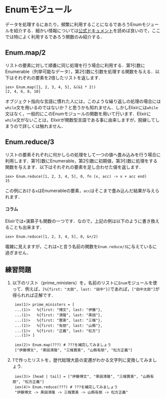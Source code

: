 # Enumモジュール

データを処理するにあたり，頻繁に利用することになるであろうEnumモジュールを紹介する．細かい情報については[公式ドキュメント](https://hexdocs.pm/elixir/Enum.html)を読めば良いので，ここでは特によく利用するであろう関数のみ紹介する．

## Enum.map/2

リストの要素に対して順番に同じ処理を行う場合に利用する．第1引数にEnumerable（列挙可能なデータ），第2引数に引数を処理する関数を与える．以下はそれぞれの要素を2倍したリストを返します．

```
iex> Enum.map([1, 2, 3, 4, 5], &(&1 * 2))
[2, 4, 6, 8, 10]
```

オブジェクト指向な言語に慣れた人には，このような繰り返しの処理の場合には`while`文を用いるのではないか？と思うかも知れません．しかしElixirには`while`文はなく，一般的にこのEnumモジュールの関数を用いて行います．Elixirに`while`文がないことは，Elixirが関数型言語である事に由来しますが，脱線してしまうので詳しくは触れません．

## Enum.reduce/3

リストの要素それぞれに何かしらの処理をして一つの値へ畳み込みを行う場合に利用します．第1引数にEnumerable，第2引数に初期値，第3引数に処理をする関数を与えます．以下はそれぞれの要素を足し合わせた値を返します．

```
iex> Enum.reduce([1, 2, 3, 4, 5], 0, fn (x, acc) -> x + acc end)
15
```

この例における`x`はEnumerableの要素，`acc`はそこまで畳み込んだ結果が与えられます．

#### **コラム**

Elixirでは`+`演算子も関数の一つです．なので，上記の例は以下のように書き換えることも出来ます．

```
iex> Enum.reduce([1, 2, 3, 4, 5], 0, &+/2)
```

複雑に見えますが，これは`+`と言う名前の関数を`Enum.reduce/3`に与えているに過ぎません．

## 練習問題

1. 以下のリスト（prime_ministers）を，名前のリストに`Enum`モジュールを使って．例えば，`[%{first: "太郎", last: "田中"}]`であれば，`["田中太郎"]`が得られれば正解です．

        iex(1)> prime_ministers = [
        ...(1)>   %{first: "博文", last: "伊藤"},
        ...(1)>   %{first: "清隆", last: "黒田"},
        ...(1)>   %{first: "實美", last: "三條"},
        ...(1)>   %{first: "有朋", last: "山縣"},
        ...(1)>   %{first: "正義", last: "松方"}
        ...(1)> ]

        iex(2)> Enum.map(???) # ???を補完してみましょう
        ["伊藤博文", "黒田清隆", "三條實美", "山縣有朋", "松方正義"]

2. 1で作ったリストを，歴代総理大臣の変遷がわかる文字列に変換してみましょう.

        iex(3)> [head | tail] = ["伊藤博文", "黒田清隆", "三條實美", "山縣有朋", "松方正義"]
        iex(4)> Enum.reduce(???) # ???を補完してみましょう
        "伊藤博文 -> 黒田清隆 -> 三條實美 -> 山縣有朋 -> 松方正義"

